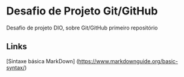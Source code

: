 # Desafio de Projeto Git/GitHub
Desafio de projeto DIO, sobre Git/GitHub primeiro repositório

## Links
[Sintaxe básica MarkDown] (https://www.markdownguide.org/basic-syntax/)
